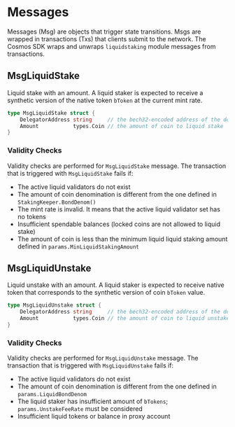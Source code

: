 <!-- order: 4 -->

# Messages

Messages (Msg) are objects that trigger state transitions. Msgs are wrapped in transactions (Txs) that clients submit to the network. The Cosmos SDK wraps and unwraps `liquidstaking` module messages from transactions.

## MsgLiquidStake

Liquid stake with an amount. A liquid staker is expected to receive a synthetic version of the native token `bToken` at the current mint rate.

```go
type MsgLiquidStake struct {
	DelegatorAddress string     // the bech32-encoded address of the delegator
	Amount           types.Coin // the amount of coin to liquid stake
}
```

### Validity Checks

Validity checks are performed for `MsgLiquidStake` message. The transaction that is triggered with `MsgLiquidStake` fails if:

- The active liquid validators do not exist
- The amount of coin denomination is different from the one defined in `StakingKeeper.BondDenom()`
- The mint rate is invalid. It means that the active liquid validator set has no tokens
- Insufficient spendable balances (locked coins are not allowed to liquid stake)
- The amount of coin is less than the minimum liquid liquid staking amount defined in `params.MinLiquidStakingAmount`

## MsgLiquidUnstake

Liquid unstake with an amount. A liquid staker is expected to receive native token that corresponds to the synthetic version of coin `bToken` value.

```go
type MsgLiquidUnstake struct {
	DelegatorAddress string     // the bech32-encoded address of the delegator
	Amount           types.Coin // the amount of coin to liquid unstake
}
```

### Validity Checks

Validity checks are performed for `MsgLiquidUnstake` message. The transaction that is triggered with `MsgLiquidUnstake` fails if:

- The active liquid validators do not exist 
- The amount of coin denomination is different from the one defined in `params.LiquidBondDenom`
- The liquid staker has insufficient amount of `bTokens`; `params.UnstakeFeeRate` must be considered
- Insufficient liquid tokens or balance in proxy account
